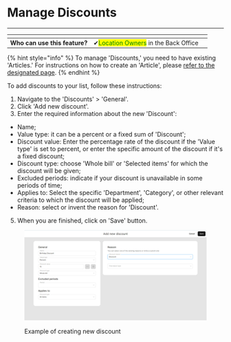 # Manage Discounts

***

<table data-card-size="large" data-view="cards" data-full-width="false"><thead><tr><th></th><th></th><th></th></tr></thead><tbody><tr><td><strong>Who can use this feature?</strong></td><td><span data-gb-custom-inline data-tag="emoji" data-code="2714">✔</span><mark style="color:green;">Location Owners</mark> in the Back Office</td><td></td></tr></tbody></table>

{% hint style="info" %}
To manage 'Discounts,' you need to have existing 'Articles.' For instructions on how to create an 'Article', please [refer to the designated page](../../features/products/articles/create-an-article-bo.md).
{% endhint %}

To add discounts to your list, follow these instructions:

1. Navigate to the 'Discounts' > 'General'.
2. Click 'Add new discount'.
3. Enter the required information about the new 'Discount':

* Name;
* Value type: it can be a percent or a fixed sum of 'Discount';
* Discount value: Enter the percentage rate of the discount if the 'Value type' is set to percent, or enter the specific amount of the discount if it's a fixed discount;
* Discount type: choose 'Whole bill' or 'Selected items' for which the discount will be given;
* Excluded periods: indicate if your discount is unavailable in some periods of time;
* Applies to: Select the specific 'Department', 'Category', or other relevant criteria to which the discount will be applied;
* Reason: select or invent the reason for 'Discount'.

5. When you are finished, click on 'Save' button.

<figure><img src="../../.gitbook/assets/discount.jpg" alt=""><figcaption><p>Example of creating new discount</p></figcaption></figure>

